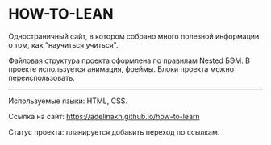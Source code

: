 # HOW-TO-LEAN

 Одностраничный сайт, в котором собрано много полезной информации о том, как "научиться учиться".

 Файловая структура проекта оформлена по правилам Nested БЭМ. В проекте используется анимация, фреймы. Блоки проекта можно переиспользовать.

---
Используемые языки: HTML, CSS.


Ссылка на сайт: https://adelinakh.github.io/how-to-learn

Статус проекта: планируется добавить переход по ссылкам.
